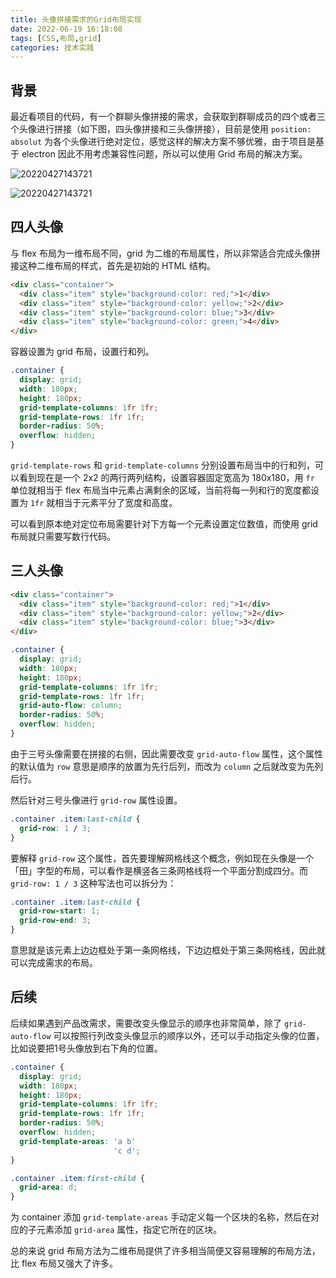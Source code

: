 ```yaml
---
title: 头像拼接需求的Grid布局实现
date: 2022-06-19 16:18:08
tags: [CSS,布局,grid]
categories: 技术实践
---
```


## 背景

最近看项目的代码，有一个群聊头像拼接的需求，会获取到群聊成员的四个或者三个头像进行拼接（如下图，四头像拼接和三头像拼接），目前是使用 `position: absolut` 为各个头像进行绝对定位，感觉这样的解决方案不够优雅，由于项目是基于 electron 因此不用考虑兼容性问题，所以可以使用 Grid 布局的解决方案。

![20220427143721](https://user-images.githubusercontent.com/6183922/165456572-c3468379-e057-49cc-a8ac-f356c49dae62.png)

![20220427143721](https://user-images.githubusercontent.com/6183922/165456551-90ab4517-2aa8-4acd-8a6f-68b7a69dcdbf.png)

## 四人头像

与 flex 布局为一维布局不同，grid 为二维的布局属性，所以非常适合完成头像拼接这种二维布局的样式，首先是初始的 HTML 结构。

```html
<div class="container">
  <div class="item" style="background-color: red;">1</div>
  <div class="item" style="background-color: yellow;">2</div>
  <div class="item" style="background-color: blue;">3</div>
  <div class="item" style="background-color: green;">4</div>
</div>
```

容器设置为 grid 布局，设置行和列。

```css
.container {
  display: grid;
  width: 180px;
  height: 180px;
  grid-template-columns: 1fr 1fr;
  grid-template-rows: 1fr 1fr;
  border-radius: 50%;
  overflow: hidden;
}
```

`grid-template-rows` 和 `grid-template-columns` 分别设置布局当中的行和列，可以看到现在是一个 2x2 的两行两列结构，设置容器固定宽高为 180x180，用 `fr` 单位就相当于 flex 布局当中元素占满剩余的区域，当前将每一列和行的宽度都设置为 `1fr` 就相当于元素平分了宽度和高度。

可以看到原本绝对定位布局需要针对下方每一个元素设置定位数值，而使用 grid 布局就只需要写数行代码。

## 三人头像

```html
<div class="container">
  <div class="item" style="background-color: red;">1</div>
  <div class="item" style="background-color: yellow;">2</div>
  <div class="item" style="background-color: blue;">3</div>
</div>
```

```css
.container {
  display: grid;
  width: 180px;
  height: 180px;
  grid-template-columns: 1fr 1fr;
  grid-template-rows: 1fr 1fr;
  grid-auto-flow: column;
  border-radius: 50%;
  overflow: hidden;
}
```

由于三号头像需要在拼接的右侧，因此需要改变 `grid-auto-flow` 属性，这个属性的默认值为 `row` 意思是顺序的放置为先行后列，而改为 `column` 之后就改变为先列后行。

然后针对三号头像进行 `grid-row` 属性设置。

```css
.container .item:last-child {
  grid-row: 1 / 3;
}
```

要解释 `grid-row` 这个属性，首先要理解网格线这个概念，例如现在头像是一个「田」字型的布局，可以看作是横竖各三条网格线将一个平面分割成四分。而 `grid-row: 1 / 3` 这种写法也可以拆分为：

```css
.container .item:last-child {
  grid-row-start: 1;
  grid-row-end: 3;
}
```

意思就是该元素上边边框处于第一条网格线，下边边框处于第三条网格线，因此就可以完成需求的布局。

## 后续

后续如果遇到产品改需求，需要改变头像显示的顺序也非常简单，除了 `grid-auto-flow` 可以按照行列改变头像显示的顺序以外，还可以手动指定头像的位置，比如说要把1号头像放到右下角的位置。

```css
.container {
  display: grid;
  width: 180px;
  height: 180px;
  grid-template-columns: 1fr 1fr;
  grid-template-rows: 1fr 1fr;
  border-radius: 50%;
  overflow: hidden;
  grid-template-areas: 'a b'
                       'c d';
}

.container .item:first-child {
  grid-area: d;
}
```

为 container 添加 `grid-template-areas` 手动定义每一个区块的名称，然后在对应的子元素添加 `grid-area` 属性，指定它所在的区块。

总的来说 grid 布局方法为二维布局提供了许多相当简便又容易理解的布局方法，比 flex 布局又强大了许多。

